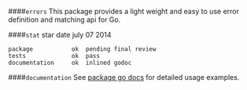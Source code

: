 ####`errors`
This package provides a light weight and easy to use error definition and matching api for Go.

####`stat`
    star date         july 07 2014
    
    package           ok  pending final review
    tests             ok  pass
    documentation     ok  inlined godoc

####`documentation`
See [package go docs](https://godoc.org/github.com/elasticsearch/kriterium/errors) for detailed usage examples.

